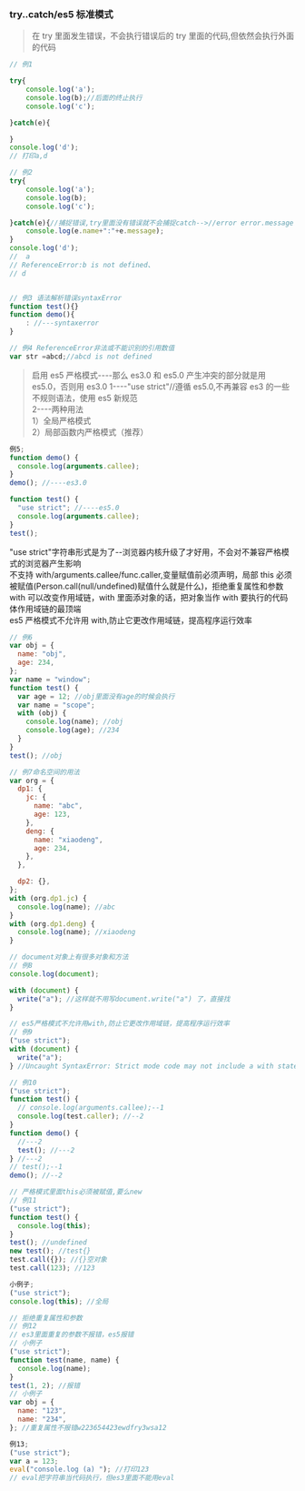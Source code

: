 ### try..catch/es5 标准模式

> 在 try 里面发生错误，不会执行错误后的 try 里面的代码,但依然会执行外面的代码

```ts
// 例1

try{
    console.log('a');
    console.log(b);//后面的终止执行
    console.log('c');

}catch(e){

}
console.log('d');
// 打印a,d

// 例2
try{
    console.log('a');
    console.log(b);
    console.log('c');

}catch(e){//捕捉错误,try里面没有错误就不会捕捉catch-->//error error.message error.name---->error
    console.log(e.name+":"+e.message);
}
console.log('d');
//  a
// ReferenceError:b is not defined、
// d


// 例3 语法解析错误syntaxError
function test(){}
function demo(){
    : //---syntaxerror
}

// 例4 ReferenceError非法或不能识别的引用数值
var str =abcd;//abcd is not defined
```

> 启用 es5 严格模式----那么 es3.0 和 es5.0 产生冲突的部分就是用 es5.0，否则用 es3.0
> 1----"use strict"//遵循 es5.0,不再兼容 es3 的一些不规则语法，使用 es5 新规范<br/>
> 2----两种用法<br/>
> 1）全局严格模式<br/>
> 2）局部函数内严格模式（推荐）<br/>

```js
例5;
function demo() {
  console.log(arguments.callee);
}
demo(); //----es3.0

function test() {
  "use strict"; //----es5.0
  console.log(arguments.callee);
}
test();
```

"use strict"字符串形式是为了--浏览器内核升级了才好用，不会对不兼容严格模式的浏览器产生影响<br/>
不支持 with/arguments.callee/func.caller,变量赋值前必须声明，局部 this 必须被赋值(Person.call(null/undefined)赋值什么就是什么)，拒绝重复属性和参数<br/>
with 可以改变作用域链，with 里面添对象的话，把对象当作 with 要执行的代码体作用域链的最顶端<br/>
es5 严格模式不允许用 with,防止它更改作用域链，提高程序运行效率<br/>

```js
// 例6
var obj = {
  name: "obj",
  age: 234,
};
var name = "window";
function test() {
  var age = 12; //obj里面没有age的时候会执行
  var name = "scope";
  with (obj) {
    console.log(name); //obj
    console.log(age); //234
  }
}
test(); //obj

// 例7命名空间的用法
var org = {
  dp1: {
    jc: {
      name: "abc",
      age: 123,
    },
    deng: {
      name: "xiaodeng",
      age: 234,
    },
  },

  dp2: {},
};
with (org.dp1.jc) {
  console.log(name); //abc
}
with (org.dp1.deng) {
  console.log(name); //xiaodeng
}

// document对象上有很多对象和方法
// 例8
console.log(document);

with (document) {
  write("a"); //这样就不用写document.write("a") 了，直接找
}

// es5严格模式不允许用with,防止它更改作用域链，提高程序运行效率
// 例9
("use strict");
with (document) {
  write("a");
} //Uncaught SyntaxError: Strict mode code may not include a with statement

// 例10
("use strict");
function test() {
  // console.log(arguments.callee);--1
  console.log(test.caller); //--2
}
function demo() {
  //---2
  test(); //---2
} //---2
// test();--1
demo(); //--2

// 严格模式里面this必须被赋值,要么new
// 例11
("use strict");
function test() {
  console.log(this);
}
test(); //undefined
new test(); //test{}
test.call({}); //{}空对象
test.call(123); //123

小例子;
("use strict");
console.log(this); //全局

// 拒绝重复属性和参数
// 例12
// es3里面重复的参数不报错，es5报错
// 小例子
("use strict");
function test(name, name) {
  console.log(name);
}
test(1, 2); //报错
// 小例子
var obj = {
  name: "123",
  name: "234",
}; //重复属性不报错w223654423ewdfry3wsa12

例13;
("use strict");
var a = 123;
eval("console.log (a) "); //打印123
// eval把字符串当代码执行，但es3里面不能用eval
```
